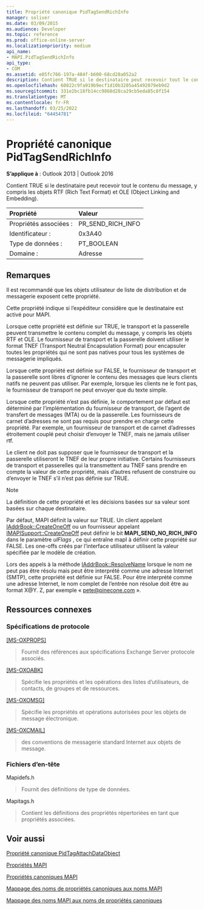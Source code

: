 ```yaml
---
title: Propriété canonique PidTagSendRichInfo
manager: soliver
ms.date: 03/09/2015
ms.audience: Developer
ms.topic: reference
ms.prod: office-online-server
ms.localizationpriority: medium
api_name:
- MAPI.PidTagSendRichInfo
api_type:
- COM
ms.assetid: e85fc766-197a-484f-b600-68cd28a052a2
description: Contient TRUE si le destinataire peut recevoir tout le contenu du message, y compris les objets RTF (Rich Text Format) et OLE (Object Linking and Embedding).
ms.openlocfilehash: 60822c9fa919b9ecf1d10b3205a45492079eb9d2
ms.sourcegitcommit: 331e2bc18fb14cc9868d28ca29cb5eda85c8f154
ms.translationtype: MT
ms.contentlocale: fr-FR
ms.lasthandoff: 03/25/2022
ms.locfileid: "64454781"
---
```

# <a name="pidtagsendrichinfo-canonical-property"></a>Propriété canonique PidTagSendRichInfo

  
  
**S’applique à** : Outlook 2013 | Outlook 2016 
  
Contient TRUE si le destinataire peut recevoir tout le contenu du message, y compris les objets RTF (Rich Text Format) et OLE (Object Linking and Embedding). 
  
|Propriété |Valeur |
|:-----|:-----|
|Propriétés associées :  <br/> |PR_SEND_RICH_INFO  <br/> |
|Identificateur :  <br/> |0x3A40  <br/> |
|Type de données :  <br/> |PT_BOOLEAN  <br/> |
|Domaine :  <br/> |Adresse  <br/> |
   
## <a name="remarks"></a>Remarques

Il est recommandé que les objets utilisateur de liste de distribution et de messagerie exposent cette propriété. 
  
Cette propriété indique si l’expéditeur considère que le destinataire est activé pour MAPI. 
  
Lorsque cette propriété est définie sur TRUE, le transport et la passerelle peuvent transmettre le contenu complet du message, y compris les objets RTF et OLE. Le fournisseur de transport et la passerelle doivent utiliser le format TNEF (Transport Neutral Encapsulation Format) pour encapsuler toutes les propriétés qui ne sont pas natives pour tous les systèmes de messagerie impliqués. 
  
Lorsque cette propriété est définie sur FALSE, le fournisseur de transport et la passerelle sont libres d’ignorer le contenu des messages que leurs clients natifs ne peuvent pas utiliser. Par exemple, lorsque les clients ne le font pas, le fournisseur de transport ne peut envoyer que du texte simple. 
  
Lorsque cette propriété n’est pas définie, le comportement par défaut est déterminé par l’implémentation du fournisseur de transport, de l’agent de transfert de messages (MTA) ou de la passerelle. Les fournisseurs de carnet d’adresses ne sont pas requis pour prendre en charge cette propriété. Par exemple, un fournisseur de transport et de carnet d’adresses étroitement couplé peut choisir d’envoyer le TNEF, mais ne jamais utiliser rtf. 
  
Le client ne doit pas supposer que le fournisseur de transport et la passerelle utiliseront le TNEF de leur propre initiative. Certains fournisseurs de transport et passerelles qui la transmettent au TNEF sans prendre en compte la valeur de cette propriété, mais d’autres refusent de construire ou d’envoyer le TNEF s’il n’est pas définie sur TRUE. 
  
> [!NOTE]
> La définition de cette propriété et les décisions basées sur sa valeur sont basées sur chaque destinataire. 
  
Par défaut, MAPI définit la valeur sur TRUE. Un client appelant [IAddrBook::CreateOneOff](iaddrbook-createoneoff.md) ou un fournisseur appelant [IMAPISupport::CreateOneOff](imapisupport-createoneoff.md) peut définir le bit **MAPI_SEND_NO_RICH_INFO** dans le paramètre _ulFlags_ , ce qui entraîne mapI à définir cette propriété sur FALSE. Les one-offs créés par l’interface utilisateur utilisent la valeur spécifiée par le modèle de création. 
  
Lors des appels à la méthode [IAddrBook::ResolveName](iaddrbook-resolvename.md) lorsque le nom ne peut pas être résolu mais peut être interprété comme une adresse Internet (SMTP), cette propriété est définie sur FALSE. Pour être interprété comme une adresse Internet, le nom complet de l’entrée non résolue doit être au format X@Y. Z, par exemple « pete@pinecone.com ». 
  
## <a name="related-resources"></a>Ressources connexes

### <a name="protocol-specifications"></a>Spécifications de protocole

[[MS-OXPROPS]](https://msdn.microsoft.com/library/f6ab1613-aefe-447d-a49c-18217230b148%28Office.15%29.aspx)
  
> Fournit des références aux spécifications Exchange Server protocole associés.
    
[[MS-OXOABK]](https://msdn.microsoft.com/library/f4cf9b4c-9232-4506-9e71-2270de217614%28Office.15%29.aspx)
  
> Spécifie les propriétés et les opérations des listes d’utilisateurs, de contacts, de groupes et de ressources.
    
[[MS-OXOMSG]](https://msdn.microsoft.com/library/daa9120f-f325-4afb-a738-28f91049ab3c%28Office.15%29.aspx)
  
> Spécifie les propriétés et opérations autorisées pour les objets de message électronique.
    
[[MS-OXCMAIL]](https://msdn.microsoft.com/library/b60d48db-183f-4bf5-a908-f584e62cb2d4%28Office.15%29.aspx)
  
> des conventions de messagerie standard Internet aux objets de message.
    
### <a name="header-files"></a>Fichiers d’en-tête

Mapidefs.h
  
> Fournit des définitions de type de données.
    
Mapitags.h
  
> Contient les définitions des propriétés répertoriées en tant que propriétés associées.
    
## <a name="see-also"></a>Voir aussi



[Propriété canonique PidTagAttachDataObject](pidtagattachdataobject-canonical-property.md)


[Propriétés MAPI](mapi-properties.md)
  
[Propriétés canoniques MAPI](mapi-canonical-properties.md)
  
[Mappage des noms de propriétés canoniques aux noms MAPI](mapping-canonical-property-names-to-mapi-names.md)
  
[Mappage des noms MAPI aux noms de propriétés canoniques](mapping-mapi-names-to-canonical-property-names.md)

